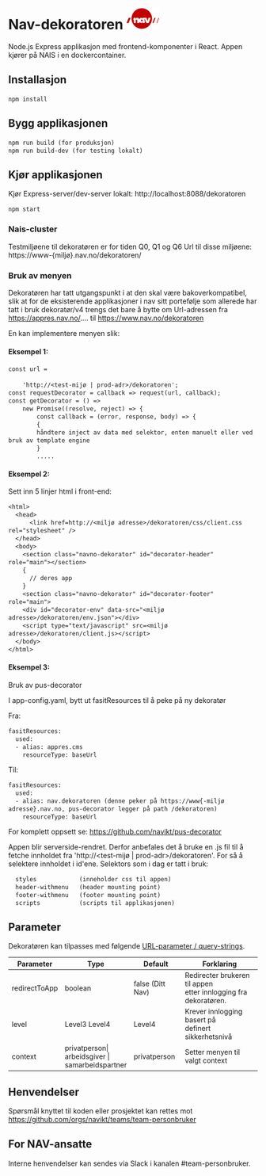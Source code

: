 
# Nav-dekoratoren ![nav.no logo](./src/ikoner/meny/navlogo.svg) 
                     

Node.js Express applikasjon med frontend-komponenter i React.
Appen kjører på NAIS i en dockercontainer.


## Installasjon

```
npm install
```

## Bygg applikasjonen

```
npm run build (for produksjon)
npm run build-dev (for testing lokalt)
```

## Kjør applikasjonen

Kjør Express-server/dev-server lokalt: http://localhost:8088/dekoratoren

```
npm start
```

### Nais-cluster

Testmiljøene til dekoratøren er for tiden Q0, Q1 og Q6 
Url til disse miljøene: https://www-{miljø}.nav.no/dekoratoren/


### Bruk av menyen

Dekoratøren har tatt utgangspunkt i at den skal være bakoverkompatibel, slik at for de eksisterende applikasjoner i nav sitt portefølje som allerede har tatt i bruk dekoratør/v4 trengs det bare å bytte om Url-adressen fra https://appres.nav.no/.... til https://www.nav.no/dekoratoren

En kan implementere menyen slik: 

#### Eksempel 1:

```
const url =
    
    'http://<test-mijø | prod-adr>/dekoratoren';
const requestDecorator = callback => request(url, callback);
const getDecorator = () =>
    new Promise((resolve, reject) => {
        const callback = (error, response, body) => {
        {
        håndtere inject av data med selektor, enten manuelt eller ved bruk av template engine
        }
        .....
```

#### Eksempel 2: 
Sett inn 5 linjer html i front-end:
```
<html>
  <head>
      <link href=http://<miljø adresse>/dekoratoren/css/client.css rel="stylesheet" /> 
  </head>
  <body>
    <section class="navno-dekorator" id="decorator-header" role="main"></section>
    {
      // deres app 
    }
    <section class="navno-dekorator" id="decorator-footer" role="main">
    <div id="decorator-env" data-src="<miljø adresse>/dekoratoren/env.json"></div>
    <script type="text/javascript" src=<miljø adresse>/dekoratoren/client.js></script>
  </body>
</html>
```

#### Eksempel 3:
Bruk av pus-decorator

I app-config.yaml, bytt ut fasitResources til å peke på ny dekoratør

Fra:
```
fasitResources:
  used:
  - alias: appres.cms
    resourceType: baseUrl
```

Til:
```
fasitResources:
  used:
  - alias: nav.dekoratoren (denne peker på https://www{-miljø adresse}.nav.no, pus-decorator legger på path /dekoratoren)
    resourceType: baseUrl
```
For komplett oppsett se: https://github.com/navikt/pus-decorator

Appen blir serverside-rendret. Derfor anbefales det å bruke en .js fil til å fetche innholdet fra 'http://<test-mijø | prod-adr>/dekoratoren'. For så å selektere innholdet i id'ene. Selektors som i dag er tatt i bruk:
   
      styles            (inneholder css til appen)
      header-withmenu   (header mounting point)
      footer-withmenu   (footer mounting point)
      scripts           (scripts til applikasjonen)


## Parameter
Dekoratøren kan tilpasses med følgende [URL-parameter / query-strings](https://en.wikipedia.org/wiki/Query_string). <br>

| Parameter         | Type                                                   | Default            | Forklaring                                                          |
| ----------------- |--------------------------------------------------------|--------------------| --------------------------------------------------------------------|
| redirectToApp     | boolean                                                | false (Ditt Nav)   | Redirecter brukeren til appen <br>etter innlogging fra dekoratøren. |
| level             | Level3 Level4                                          | Level4             | Krever innlogging basert på <br>definert sikkerhetsnivå             |
| context           | privatperson\|<br>arbeidsgiver \|<br>samarbeidspartner | privatperson       | Setter menyen til valgt context                                     |

## Henvendelser

Spørsmål knyttet til koden eller prosjektet kan rettes mot https://github.com/orgs/navikt/teams/team-personbruker

## For NAV-ansatte

Interne henvendelser kan sendes via Slack i kanalen #team-personbruker.
